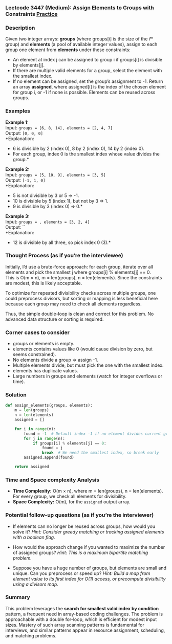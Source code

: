 ### Leetcode 3447 (Medium): Assign Elements to Groups with Constraints [Practice](https://leetcode.com/problems/assign-elements-to-groups-with-constraints)

### Description  
Given two integer arrays: **groups** (where groups[i] is the size of the iᵗʰ group) and **elements** (a pool of available integer values), assign to each group one element from **elements** under these constraints:
- An element at index j can be assigned to group i if groups[i] is divisible by elements[j].
- If there are multiple valid elements for a group, select the element with the smallest index.
- If no element can be assigned, set the group’s assignment to -1.
Return an array **assigned**, where assigned[i] is the index of the chosen element for group i, or -1 if none is possible.
Elements can be reused across groups.

### Examples  

**Example 1:**  
Input: `groups = [6, 8, 14], elements = [2, 4, 7]`  
Output: `[0, 0, 0]`  
*Explanation:  
- 6 is divisible by 2 (index 0), 8 by 2 (index 0), 14 by 2 (index 0).
- For each group, index 0 is the smallest index whose value divides the group.*

**Example 2:**  
Input: `groups = [5, 10, 9], elements = [3, 5]`  
Output: `[-1, 1, 0]`  
*Explanation:  
- 5 is not divisible by 3 or 5 ⇒ -1.
- 10 is divisible by 5 (index 1), but not by 3 ⇒ 1.
- 9 is divisible by 3 (index 0) ⇒ 0.*

**Example 3:**  
Input: `groups = , elements = [3, 2, 4]`  
Output: ``  
*Explanation:  
- 12 is divisible by all three, so pick index 0 (3).*

### Thought Process (as if you’re the interviewee)  
Initially, I’d use a brute-force approach: for each group, iterate over all elements and pick the smallest j where groups[i] % elements[j] == 0.  
This is O(m × n), m = len(groups), n = len(elements). Since the constraints are modest, this is likely acceptable.

To optimize for repeated divisibility checks across multiple groups, one could preprocess divisors, but sorting or mapping is less beneficial here because each group may need to check all elements regardless.

Thus, the simple double-loop is clean and correct for this problem. No advanced data structure or sorting is required.

### Corner cases to consider  
- groups or elements is empty.
- elements contains values like 0 (would cause division by zero, but seems constrained).
- No elements divide a group ⇒ assign -1.
- Multiple elements divide, but must pick the one with the smallest index.
- elements has duplicate values.
- Large numbers in groups and elements (watch for integer overflows or time).

### Solution

```python
def assign_elements(groups, elements):
    m = len(groups)
    n = len(elements)
    assigned = []

    for i in range(m):
        found = -1  # Default index -1 if no element divides current group
        for j in range(n):
            if groups[i] % elements[j] == 0:
                found = j
                break  # We need the smallest index, so break early
        assigned.append(found)

    return assigned
```

### Time and Space complexity Analysis  

- **Time Complexity:** O(m × n), where m = len(groups), n = len(elements). For every group, we check all elements for divisibility.
- **Space Complexity:** O(m), for the `assigned` output array.

### Potential follow-up questions (as if you’re the interviewer)  

- If elements can no longer be reused across groups, how would you solve it?
  *Hint: Consider greedy matching or tracking assigned elements with a boolean flag.*

- How would the approach change if you wanted to maximize the number of assigned groups?
  *Hint: This is a maximum bipartite matching problem.*

- Suppose you have a huge number of groups, but elements are small and unique. Can you preprocess or speed up?
  *Hint: Build a map from element value to its first index for O(1) access, or precompute divisibility using a divisors map.*

### Summary
This problem leverages the **search for smallest valid index by condition** pattern, a frequent need in array-based coding challenges. The problem is approachable with a double for-loop, which is efficient for modest input sizes. Mastery of such array scanning patterns is fundamental for interviews, and similar patterns appear in resource assignment, scheduling, and matching problems.